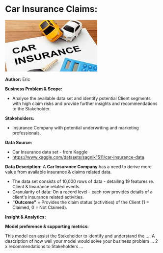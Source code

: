 # **Car Insurance Claims:**


![ReadMe Image](https://github.com/FoxEW/Car-Insurance-Claims/blob/main/Car_Insurance.jpg?raw=true)

**Author:** Eric


**Business Problem & Scope:**

- Analyse the available data set and identify potential Client segments with high claim risks and provide further insights and recommendations to the Stakeholder. 


**Stakeholders:**

- Insurance Company with potential underwriting and marketing professionals.


**Data Source:**

- Car Insurance data set - from Kaggle
- https://www.kaggle.com/datasets/sagnik1511/car-insurance-data


**Data Description:**
A **Car Insurance Company** has a need to derive more value from available insurance & claims related data.
- The data set consists of 10,000 rows of data - detailing 19 features re. Client & Insurance related events.
- Granularity of data: On a record level - each row provides details of a client's insurance related activities.
- **"Outcome"** = Provides the claim status (activities) of the Client (1 = Claimed, 0 = Not Claimed).


**Insight & Analytics:**



**Model preference & supporting metrics:**

This model can assist the Stakeholder to identify and understand the  ....
A description of how well your model would solve your business problem ...
2 x recommendations to Stakeholders ...
